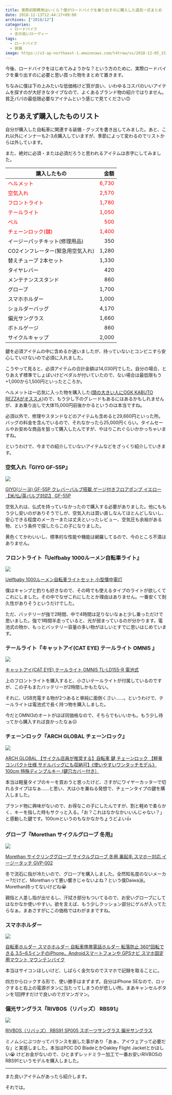 ```yaml
---
title: 実際初期費用はいくら？僕がロードバイクを乗り出すのに購入した道具一式まとめ
date: 2018-12-13T12:44:17+09:00
archives: ["2018/12"]
categories:
  - ロードバイク
  - 志の低いローディー
tags:
  - ロードバイク
  - 装備
image: https://s3-ap-northeast-1.amazonaws.com/t4traw/ss/2018-12-05_15-18-16.png
---
```

今後、ロードバイクをはじめてみようかな？という方のために、実際ロードバイクを乗り出すのに必要と思い買った物をまとめて置きます。

ちなみに僕は下の上みたいな低価格けど質が良い、いわゆるコスパのいいアイテムを探すのが大好きなタイプなので、よくあるブランド物の紹介ではりません。貧乏パパの最低限必要なアイテムという感じで見てください🙃

<!--more-->

## とりあえず購入したものリスト

自分が購入した自転車に関連する装備・グッズを書き出してみました。あと、これ以外にインナーも2-3点購入していますが、季節によって変わるのでリストからは外しています。

また、絶対に必須・または必須だろうと思われるアイテムは赤字にしてみました。

<table class="table is-bordered is-striped is-narrow is-hoverable is-fullwidth">
  <thead>
    <tr>
      <th>購入したもの</th>
      <th style='text-align:right;'>金額</th>
    </tr>
  </thead>
  <tbody>
    <tr style="color: red;">
      <td>ヘルメット</td>
      <td style='text-align:right;'>6,730</td>
    </tr>
    <tr style="color: red;">
      <td>空気入れ</td>
      <td style='text-align:right;'>2,570</td>
    </tr>
    <tr style="color: red;">
      <td>フロントライト</td>
      <td style='text-align:right;'>1,780</td>
    </tr>
    <tr style="color: red;">
      <td>テールライト</td>
      <td style='text-align:right;'>1,050</td>
    </tr>
    <tr style="color: red;">
      <td>ベル</td>
      <td style='text-align:right;'>500</td>
    </tr>
    <tr style="color: red;">
      <td>チェーンロック(鍵)</td>
      <td style='text-align:right;'>1,400</td>
    </tr>
    <tr>
      <td>イージーパッチキット(修理用品)</td>
      <td style='text-align:right;'>350</td>
    </tr>
    <tr>
      <td>CO2インフレーター(緊急用空気入れ)</td>
      <td style='text-align:right;'>1,280</td>
    </tr>
    <tr>
      <td>替えチューブ 2本セット</td>
      <td style='text-align:right;'>1,330</td>
    </tr>
    <tr>
      <td>タイヤレバー</td>
      <td style='text-align:right;'>420</td>
    </tr>
    <tr>
      <td>メンテナンススタンド</td>
      <td style='text-align:right;'>860</td>
    </tr>
    <tr>
      <td>グローブ</td>
      <td style='text-align:right;'>1,700</td>
    </tr>
    <tr>
      <td>スマホホルダー</td>
      <td style='text-align:right;'>1,000</td>
    </tr>
    <tr>
      <td>ショルダーバッグ</td>
      <td style='text-align:right;'>4,170</td>
    </tr>
    <tr>
      <td>偏光サングラス</td>
      <td style='text-align:right;'>1,660</td>
    </tr>
    <tr>
      <td>ボトルゲージ</td>
      <td style='text-align:right;'>860</td>
    </tr>
    <tr>
      <td>サイクルキャップ</td>
      <td style='text-align:right;'>2,000</td>
    </tr>
  </tbody>
</table>

鍵を必須アイテムの中に含めるか迷いましたが、持っていないとコンビニすら安心していけないので必須に入れました。

こうやって見ると、必須アイテムの合計金額は14,030円でした。自分の場合、とりあえず標準でしょぼいけどペダルが付いていたので、ない場合は最低限もう+1,000から1,500円といったところか。

ヘルメットは一応気に入った物を購入した([頭の大きい人にOGK KABUTO REZZAがオススメ](https://www.t4traw.net/blog/2018/12/%E9%A0%AD%E3%81%AE%E5%A4%A7%E3%81%8D%E3%81%84%E4%BA%BA%E3%81%ABogk-kabuto-rezza%E3%81%8C%E3%82%AA%E3%82%B9%E3%82%B9%E3%83%A1/))ので、もう少し下のグレードもあるにはあるかもしれませんが、まあ乗り出しで大体15,000円前後かかるというのは本当ですね。

必須以外で、修理やスタンドなどのアイテムも含めると29,660円といった所。バッグの料金を含んでいるので、それなかったら25,000円くらい。タイムセールやお安めな商品を狙って購入したんですが、やはりこれぐらいかかっちゃいますね。

というわけで、今までの紹介していないアイテムなどをざっくり紹介していきます。

### 空気入れ『GIYO GF-55P』

<div class="amazfy">
<a href="https://www.amazon.co.jp/dp/B01MQM1CNM?tag=t4traw-22">
<img src="https://ws-fe.amazon-adsystem.com/widgets/q?_encoding=UTF8&ASIN=B01MQM1CNM&Format=_SL250_&ID=AsinImage&MarketPlace=JP&ServiceVersion=20070822&WS=1&tag=t4traw-22&language=ja_JP">
<p>GIYO(ジーヨ) GF-55P クレバーバルブ搭載 ゲージ付きフロアポンプ イエロー 【米/仏/英バルブ対応】 GF-55P</p>
</a>
</div>

空気入れは、仏式を持っていなかったので購入する必要がありました。他にももう少し安いのがありそうでしが、空気入れは買い直しなんてほとんどしないし、安心できる程度のメーカーまたは丈夫といったレビュー、空気圧も余裕がある物、という条件で探したらこの子になりました。

黄色くてかわいいし、標準的な性能や機能は網羅してるので、今のところ不満はありません。

### フロントライト『Uelfbaby 1000ルーメン自転車ライト』

<div class="amazfy">
<a href="https://www.amazon.co.jp/dp/B07BZSGSSK?tag=t4traw-22">
<img src="https://ws-fe.amazon-adsystem.com/widgets/q?_encoding=UTF8&ASIN=B07BZSGSSK&Format=_SL250_&ID=AsinImage&MarketPlace=JP&ServiceVersion=20070822&WS=1&tag=t4traw-22&language=ja_JP">
<p>Uelfbaby 1000ルーメン自転車ライトセット 小型懐中電灯</p>
</a>
</div>

僕はキャンプと釣りも好きなので、その時でも使えるタイプのライトが欲しくてこれにしました。その中でなぜこれにしたとか理由はありません。一番安くて耐久性がありそうというだけでした。

ただ、バッテリーが強で2時間、中で4時間は足りないなぁと少し乗っただけで思いました。強で1時間半走っていると、光が弱まっているのが分かります。電池式の物か、もっとバッテリー容量の多い物がほしいとすでに思いはじめています。

### テールライト『キャットアイ(CAT EYE) テールライト OMNI5 』

<div class="amazfy">
<a href="https://www.amazon.co.jp/dp/B0092XHIJC?tag=t4traw-22">
<img src="https://ws-fe.amazon-adsystem.com/widgets/q?_encoding=UTF8&ASIN=B0092XHIJC&Format=_SL250_&ID=AsinImage&MarketPlace=JP&ServiceVersion=20070822&WS=1&tag=t4traw-22&language=ja_JP">
<p>キャットアイ(CAT EYE) テールライト OMNI5 TL-LD155-R 電池式</p>
</a>
</div>

上のフロントライトを購入すると、小さいテールライトが付属しているのですが、この子もまたバッテリーが2時間しかもたない。

それに、USB充電する物が2つあると単純に面倒くさい……。というわけで、テールライトは電池式で長く持つ物を購入しました。

今だとOMNI3のオートがほぼ同価格なので、そちらでもいいかも。もう少し待ってから購入すれば良かったなぁ☹

### チェーンロック『ARCH GLOBAL チェーンロック』

<div class="amazfy">
<a href="https://www.amazon.co.jp/dp/B07879552F?tag=t4traw-22">
<img src="https://ws-fe.amazon-adsystem.com/widgets/q?_encoding=UTF8&ASIN=B07879552F&Format=_SL250_&ID=AsinImage&MarketPlace=JP&ServiceVersion=20070822&WS=1&tag=t4traw-22&language=ja_JP">
<p>ARCH GLOBAL 【サイクル店員が推奨する】自転車 鍵 チェーンロック 【軽量コンパクト仕様 サドルバッグにも収納可】《使いやすいワンタッチモデル》100cm 特殊ディンプルキー (鍵穴カバー付き）</p>
</a>
</div>

本当は軽量タイプのキーを買おうと思ったけど、さすがにワイヤーカッターで切れるタイプはなぁ……と思い、大は小を兼ねる発想で、チェーンタイプの鍵を購入しました。

ブランド物に興味がないので、お得なこの子にしたんですが、割と軽めで柔らかく、キーを指した時もサクっと入る。「お？これはなかなかいいんじゃない？」と感動した鍵です。100cmというのもなかなかちょうどよい👍

### グローブ『Morethan サイクルグローブ 冬用』

<div class="amazfy">
<a href="https://www.amazon.co.jp/dp/B075Q7LRB8?tag=t4traw-22">
<img src="https://ws-fe.amazon-adsystem.com/widgets/q?_encoding=UTF8&ASIN=B075Q7LRB8&Format=_SL250_&ID=AsinImage&MarketPlace=JP&ServiceVersion=20070822&WS=1&tag=t4traw-22&language=ja_JP">
<p>Morethan サイクリンググローブ サイクルグローブ 冬用 裏起毛 スマホー対応 イージータッチ GVP-002</p>
</a>
</div>

冬で流石に指が冷たいので、グローブを購入しました。全然知名度のないメーカー?だけど、Morethanって悪い響きじゃないよね？という僕Daiwa派。Morethan持ってないけどね😭

親指と人差し指が出せるし、汗拭き部分もついてるので、お安いグローブにしてはなかなか使いやすい。欲を言えば、もう少しクッション部分にゲルが入ってたらなぁ。まあさすがにこの価格ではわがままですね。

### スマホホルダー

<div class="amazfy">
<a href="https://www.amazon.co.jp/dp/B07CKQKCY3?tag=t4traw-22">
<img src="https://ws-fe.amazon-adsystem.com/widgets/q?_encoding=UTF8&ASIN=B07CKQKCY3&Format=_SL250_&ID=AsinImage&MarketPlace=JP&ServiceVersion=20070822&WS=1&tag=t4traw-22&language=ja_JP">
<p>自転車ホルダー スマホホルダー 自転車携帯電話ホルダー 転落防止 360°回転できる 3.5~6.5インチのiPhone、Androidスマートフォンや GPSナビ スマホ固定用マウント マウンテンバイク</p>
</a>
</div>

本当はサイコンほしいけど、しばらく金欠なのでスマホで記録を取ることに。

四方からロックする形で、使い勝手はまずまず。自分はiPhone SEなので、ロックすると右上の電源ボタンに当たってしまうのが悲しい所。まあキャンセルボタンを1回押すだけで良いのでガマンガマン。

### 偏光サングラス『RIVBOS（リバッズ） RBS91』

<div class="amazfy">
<a href="https://www.amazon.co.jp/dp/B071R1X2SG?tag=t4traw-22">
<img src="https://ws-fe.amazon-adsystem.com/widgets/q?_encoding=UTF8&ASIN=B071R1X2SG&Format=_SL250_&ID=AsinImage&MarketPlace=JP&ServiceVersion=20070822&WS=1&tag=t4traw-22&language=ja_JP">
<p>RIVBOS（リバッズ） RBS91 SP005 スポーツサングラス 偏光サングラス</p>
</a>
</div>

ミノムシにぶつかってバランスを崩した事があり「あぁ、アイウェアって必要だな」と実感しました。本当はPOC DO BladeとかOakley Flight Jacketとかほしい😭 けどお金がないので、ひとまずレッドミラー加工で一番お安いRIVBOSのRBS91というモデルを購入しました。

---

また良いアイテムがあったら紹介します。

それでは。
